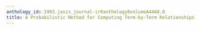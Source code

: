 ```yaml
---
anthology_id: 1993.jasis_journal-ir0anthology0volumeA44A8.0
title: A Probabilistic Method for Computing Term-by-Term Relationships
---
```

